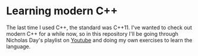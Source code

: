 # Learning modern C++
The last time I used C++, the standard was C++11. I've wanted to check out modern C++ for a while now, so in this repository I'll be going through Nicholas Day's playlist on [Youtube](https://www.youtube.com/watch?v=cg08V-cj3Zw&list=PL9HfA4ZKbzimKyvquT1MZ2x9d6UHjFNFA) and doing my own exercises to learn the language.
